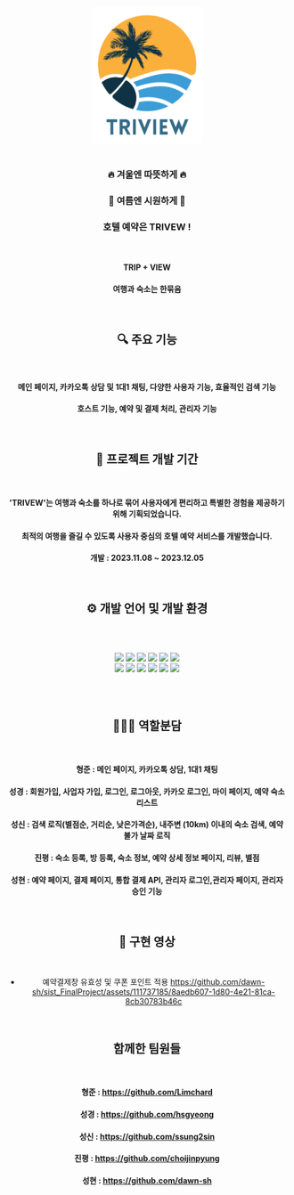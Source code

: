 <div align="center">
<br>
<img src="SistFinalProject/src/main/resources/static/TRIVIEW2.png" width="200">
</div>

<div align="center">
  
<br>
  
###  🔥 겨울엔 따뜻하게 🔥
###  🌊 여름엔 시원하게 🌊
###  호텔 예약은 TRIVEW !
<br>

#### TRIP + VIEW
#### 여행과 숙소는 한묶음

</div>

<br>

<div align="center">
  
## 🔍 주요 기능
<br>

#### 메인 페이지, 카카오톡 상담 및 1대1 채팅, 다양한 사용자 기능, 효율적인 검색 기능
#### 호스트 기능, 예약 및 결제 처리, 관리자 기능
</div>

<br>

<div align="center">
  
## 📆 프로젝트 개발 기간
<br>

#### 'TRIVEW'는 여행과 숙소를 하나로 묶어 사용자에게 편리하고 특별한 경험을 제공하기 위해 기획되었습니다.
#### 최적의 여행을 즐길 수 있도록 사용자 중심의 호텔 예약 서비스를 개발했습니다.
#### 개발 : 2023.11.08 ~ 2023.12.05

</div>

<br>

<div align="center">
  
## ⚙️ 개발 언어 및 개발 환경
<br><br>

<img src="https://img.shields.io/badge/java-007396?style=for-the-badge&logo=java&logoColor=white">
<img src="https://img.shields.io/badge/javascript-F7DF1E?style=for-the-badge&logo=javascript&logoColor=black"> 
<img src="https://img.shields.io/badge/html5-E34F26?style=for-the-badge&logo=html5&logoColor=white"> 
<img src="https://img.shields.io/badge/css-1572B6?style=for-the-badge&logo=css3&logoColor=white"> 
<img src="https://img.shields.io/badge/bootstrap-7952B3?style=for-the-badge&logo=bootstrap&logoColor=white">
<img src="https://img.shields.io/badge/jquery-0769AD?style=for-the-badge&logo=jquery&logoColor=white">

<br>
  
<img src="https://img.shields.io/badge/springboot-6DB33F?style=for-the-badge&logo=springboot&logoColor=white">
<img src="https://img.shields.io/badge/apache tomcat-F8DC75?style=for-the-badge&logo=apachetomcat&logoColor=white">
<img src="https://img.shields.io/badge/mysql-4479A1?style=for-the-badge&logo=mysql&logoColor=white"> 
<img src="https://img.shields.io/badge/amazonaws-232F3E?style=for-the-badge&logo=amazonaws&logoColor=white"> 
<img src="https://img.shields.io/badge/github-181717?style=for-the-badge&logo=github&logoColor=white">
<img src="https://img.shields.io/badge/git-F05032?style=for-the-badge&logo=git&logoColor=white">

</div>

<br><br>

<div align="center">

## 💁🏻‍♂️ 역할분담
<br>

#### 형준 : 메인 페이지, 카카오톡 상담, 1대1 채팅
#### 성경 : 회원가입, 사업자 가입, 로그인, 로그아웃, 카카오 로그인, 마이 페이지, 예약 숙소 리스트
#### 성신 : 검색 로직(별점순, 거리순, 낮은가격순), 내주변 (10km) 이내의 숙소 검색, 예약 불가 날짜 로직
#### 진평 : 숙소 등록, 방 등록, 숙소 정보, 예약 상세 정보 페이지, 리뷰, 별점
#### 성현 : 예약 페이지, 결제 페이지, 통합 결제 API, 관리자 로그인,관리자 페이지, 관리자 승인 기능

</div>

<br>

<div align="center">
  
## 🎥 구현 영상
<br>

- 예약결제창 유효성 및 쿠폰 포인트 적용
https://github.com/dawn-sh/sist_FinalProject/assets/111737185/8aedb607-1d80-4e21-81ca-8cb30783b46c

</div>

<br>

<div align="center">
  
## 함께한 팀원들
<br>

#### 형준 : https://github.com/Limchard
#### 성경 : https://github.com/hsgyeong
#### 성신 : https://github.com/ssung2sin
#### 진평 : https://github.com/choijinpyung
#### 성현 : https://github.com/dawn-sh

</div>
